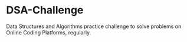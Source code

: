 # DSA-Challenge
Data Structures and Algorithms practice challenge to solve problems on Online Coding Platforms, regularly.
